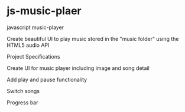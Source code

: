 # js-music-plaer
javascript music-player

Create beautiful UI to play music stored in the "music folder" using the HTML5 audio API


Project Specifications

Create UI for music player including image and song detail

Add play and pause functionality

Switch songs

Progress bar

